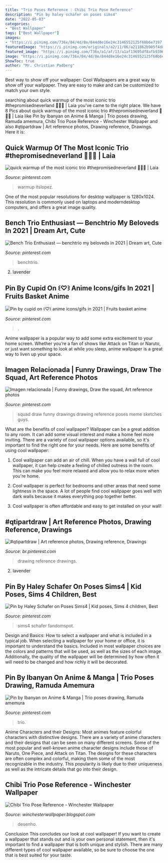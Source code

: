 ```yaml
---
title: "Trio Poses Reference : Chibi Trio Pose Reference"
description: "Pin by haley schafer on poses sims4"
date: "2022-05-03"
categories:
- "Best Wallpaper"
tags: ["Best Wallpaper"]
images:
- "https://i.pinimg.com/736x/84/4d/8e/844d8e16e24c3146552125f68b6e7197.jpg"
featuredImage: "https://i.pinimg.com/originals/a2/11/86/a211862b905f4d8d2daac7828e821502.jpg"
featured_image: "https://i.pinimg.com/736x/a1/af/13/a1af13695df8afb93962d201962e1225.jpg"
image: "https://i.pinimg.com/736x/84/4d/8e/844d8e16e24c3146552125f68b6e7197.jpg"
ShowToc: true
author: "Mr. Christian Padberg"
---
```



Best way to show off your wallpaper:
Cool Wallpapers are a great way to show off your wallpaper. They are easy to make and can be customized to match your own style.

	

		
searching about quick warmup of the most iconic trio #thepromisedneverland 🌿📸🔥 | Laia you've came to the right place. We have 8 Pics about quick warmup of the most iconic trio #thepromisedneverland 🌿📸🔥 | Laia like Pin by Ibanyan on Anime &amp; Manga | Trio poses drawing, Ramuda amemura, Chibi Trio Pose Reference - Winchester Wallpaper and also #qtipartdraw | Art reference photos, Drawing reference, Drawings. Here it is:
		
    
## Quick Warmup Of The Most Iconic Trio #thepromisedneverland 🌿📸🔥 | Laia

<img loading=lazy src="https://i.pinimg.com/736x/a6/18/5f/a6185f18fe69e4f67ad36eb24c36d6f9.jpg" onerror="this.onerror=null;this.src='https://tse2.mm.bing.net/th?id=OIP.o5s8Udku2H7LSTS8DbUAvAHaG3&amp;pid=15.1';" alt="quick warmup of the most iconic trio #thepromisedneverland 🌿📸🔥 | Laia">

_Source: pinterest.com_

>warmup itslopez. 

	

One of the most popular resolutions for desktop wallpaper is 1280x1024. This resolution is commonly used on laptops and moderndesktop computers, and offers a great image quality.

    
## Bench Trio Enthusiast — Benchtrio My Beloveds In 2021 | Dream Art, Cute

<img loading=lazy src="https://i.pinimg.com/736x/b6/2a/5b/b62a5bc089b6c164963fc56ce594079a.jpg" onerror="this.onerror=null;this.src='https://tse2.mm.bing.net/th?id=OIP.wHWb_4uFmrMDR2KTfX8LTAHaHa&amp;pid=15.1';" alt="Bench Trio Enthusiast — benchtrio my beloveds in 2021 | Dream art, Cute">

_Source: pinterest.com_

>benchtrio. 

	

2. lavender 

    
## Pin By Cupid On ꒰♡꒱ Anime Icons/gifs In 2021 | Fruits Basket Anime

<img loading=lazy src="https://i.pinimg.com/736x/a1/af/13/a1af13695df8afb93962d201962e1225.jpg" onerror="this.onerror=null;this.src='https://tse2.mm.bing.net/th?id=OIP.h0kK0-ldX3dZ9XfKvnfPJwHaHa&amp;pid=15.1';" alt="Pin by cupid on ꒰♡꒱ anime icons/gifs in 2021 | Fruits basket anime">

_Source: pinterest.com_

>. 

	

Anime wallpaper is a popular way to add some extra excitement to your home screen. Whether you’re a fan of shows like Attack on Titan or Naruto, or just want something to look at while you sleep, anime wallpaper is a great way to liven up your space.

    
## Imagen Relacionada | Funny Drawings, Draw The Squad, Art Reference Photos

<img loading=lazy src="https://i.pinimg.com/originals/94/60/c3/9460c3f12f0ea01fa1c9c53c8986ab88.png" onerror="this.onerror=null;this.src='https://tse3.mm.bing.net/th?id=OIP.j5K4SyqNcDnVxj9O3KrhVAHaFj&amp;pid=15.1';" alt="Imagen relacionada | Funny drawings, Draw the squad, Art reference photos">

_Source: pinterest.com_

>squad draw funny drawings drawing reference poses meme sketches guys. 

	

What are the benefits of cool wallpaper?
Wallpaper can be a great addition to any room. It can add some visual interest and make a home feel more inviting. There are a variety of cool wallpaper options available, so it's important to find the right one for your needs. Here are some benefits of using cool wallpaper: 
1. Cool wallpaper can add an air of chill. When you have a wall full of cool wallpaper, it can help create a feeling of chilled outness in the room. This can make you feel more relaxed and allow you to relax more when you're home. 

2. Cool wallpaper is perfect for bedrooms and other areas that need some lightness in the space. A lot of people find cool wallpaper goes well with dark walls because it makes everything pop together better. 

3. Cool wallpaper is often affordable and easy to get installed on your wall!

    
## #qtipartdraw | Art Reference Photos, Drawing Reference, Drawings

<img loading=lazy src="https://i.pinimg.com/736x/84/4d/8e/844d8e16e24c3146552125f68b6e7197.jpg" onerror="this.onerror=null;this.src='https://tse2.mm.bing.net/th?id=OIP.K9DC_vgFqAD8QIdRxxVVoQHaFL&amp;pid=15.1';" alt="#qtipartdraw | Art reference photos, Drawing reference, Drawings">

_Source: br.pinterest.com_

>drawing reference drawings. 

	

2. lavender 

    
## Pin By Haley Schafer On Poses Sims4 | Kid Poses, Sims 4 Children, Best

<img loading=lazy src="https://i.pinimg.com/originals/a2/11/86/a211862b905f4d8d2daac7828e821502.jpg" onerror="this.onerror=null;this.src='https://tse4.mm.bing.net/th?id=OIP.KONUsCQR7gcho2sjPTygAQHaLH&amp;pid=15.1';" alt="Pin by Haley Schafer on Poses Sims4 | Kid poses, Sims 4 children, Best">

_Source: pinterest.com_

>sims4 schafer fandomspot. 

	

Design and Basics: How to select a wallpaper and what is included in a typical job.
When selecting a wallpaper for your home or office, it is important to understand the basics. Included in most wallpaper choices are the colors and patterns that will be used, as well as the sizes of each image. Additionally, the quality of the wallpaper will be determined by how often it will need to be changed and how richly it will be decorated.

    
## Pin By Ibanyan On Anime &amp; Manga | Trio Poses Drawing, Ramuda Amemura

<img loading=lazy src="https://i.pinimg.com/736x/7d/8f/77/7d8f77fe25816e2ca19bf2af23ee24a4.jpg" onerror="this.onerror=null;this.src='https://tse2.mm.bing.net/th?id=OIP.cqC1tcDo0BkVuFkqvInAswHaGY&amp;pid=15.1';" alt="Pin by Ibanyan on Anime &amp; Manga | Trio poses drawing, Ramuda amemura">

_Source: pinterest.com_

>trio. 

	

Anime Characters and their Designs: Most animes feature colorful characters with distinctive designs.
There are a variety of anime characters and their designs that can be seen on many different screens. Some of the most popular and well-known anime character designs include those of Naruto, One Piece, and Attack on Titan. The designs for these characters are often complex and colorful, making them some of the most recognizable in the industry. This popularity is likely due to their uniqueness as well as the intricate details that go into their design.

    
## Chibi Trio Pose Reference - Winchester Wallpaper

<img loading=lazy src="https://lh5.googleusercontent.com/proxy/Hr-Dpac0QhZe52mca1aHsF7YTY_Xap7DyPUCPFf_zPUKswvKM-bcVgCwz0oGcMVfuTLc6t7UhTv0x1o1v5gsyGf1tBSB8T_vI0j_n3HCzmbMocmXc2LEc9V_9x3hZ8DiY_O9JHhgHfiUUqpNmo4=w1200-h630-p-k-no-nu" onerror="this.onerror=null;this.src='https://tse3.mm.bing.net/th?id=OIP.rwbMvMe_oS8WzfiHxs2poQHaEq&amp;pid=15.1';" alt="Chibi Trio Pose Reference - Winchester Wallpaper">

_Source: winchesterwallpaper.blogspot.com_

>desenho. 

	

Conclusion
This concludes our look at cool wallpaper! If you want to create a wallpaper that stands out and is your own personal statement, then it's important to find a wallpaper that is both unique and stylish. There are many different types of cool wallpaper available, so be sure to choose the one that is best suited for your taste.

